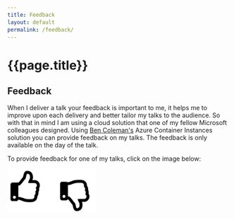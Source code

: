 ```yaml
---
title: Feedback
layout: default
permalink: /feedback/
---
```

<div class="page-header">
    <h1 class="page-title">{{page.title}}</h1>
</div>

## Feedback

When I deliver a talk your feedback is important to me, it helps me to improve upon each delivery and better tailor my talks to the audience.   So with that in mind I am using a cloud solution that one of my fellow Microsoft colleagues designed.  Using [Ben Coleman's](http://benco.io/) Azure Container Instances solution you can provide feedback on my talks.  The feedback is only available on the day of the talk.

To provide feedback for one of my talks, click on the image below: 

<a href="https://aka.ms/sarahfeedback"><img src="/assets/img/feedback.png" alt="Feedback picture" style="width: 200px;"/></a>
